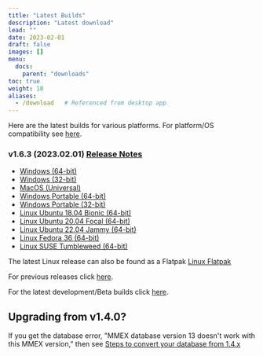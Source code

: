 ```yaml
---
title: "Latest Builds"
description: "Latest download"
lead: ""
date: 2023-02-01
draft: false
images: []
menu:
  docs:
    parent: "downloads"
toc: true
weight: 10
aliases:
  - /download   # Referenced from desktop app
---
```


Here are the latest builds for various platforms.  For platform/OS compatibility see [here](../compatibility).

### v1.6.3 (2023.02.01) [Release Notes](https://github.com/moneymanagerex/moneymanagerex/releases/tag/v1.6.3)

- [Windows (64-bit)](https://github.com/moneymanagerex/moneymanagerex/releases/download/v1.6.3/mmex-1.6.3-win64.exe)
- [Windows (32-bit)](https://github.com/moneymanagerex/moneymanagerex/releases/download/v1.6.3/mmex-1.6.3-win32.exe)
- [MacOS (Universal)](https://github.com/moneymanagerex/moneymanagerex/releases/download/v1.6.3/mmex-1.6.3-Darwin.dmg)
- [Windows Portable (64-bit)](https://github.com/moneymanagerex/moneymanagerex/releases/download/v1.6.3/mmex-1.6.3-win64-portable.zip)
- [Windows Portable (32-bit)](https://github.com/moneymanagerex/moneymanagerex/releases/download/v1.6.3/mmex-1.6.3-win32-portable.zip)
- [Linux Ubuntu 18.04 Bionic (64-bit)](https://github.com/moneymanagerex/moneymanagerex/releases/download/v1.6.3/mmex_1.6.3-Ubuntu.18.04.bionic_amd64.deb)
- [Linux Ubuntu 20.04 Focal (64-bit)](https://github.com/moneymanagerex/moneymanagerex/releases/download/v1.6.3/mmex_1.6.3-Ubuntu.20.04.focal_amd64.deb)
- [Linux Ubuntu 22.04 Jammy (64-bit)](https://github.com/moneymanagerex/moneymanagerex/releases/download/v1.6.3/mmex_1.6.3-Ubuntu.22.04.jammy_amd64.deb)
- [Linux Fedora 36 (64-bit)](https://github.com/moneymanagerex/moneymanagerex/releases/download/v1.6.3/mmex-1.6.3-Fedora.36.ThirtySix.fc36.x86_64.rpm)
- [Linux SUSE Tumbleweed (64-bit)](https://github.com/moneymanagerex/moneymanagerex/releases/download/v1.6.3/mmex-1.6.3-openSUSE.Tumbleweed.x86_64.rpm)

The latest Linux release can also be found as a Flatpak [Linux Flatpak](https://flathub.org/apps/org.moneymanagerex.MMEX)

For previous releases click [here](../older).

For the latest development/Beta builds click [here](../development).

## Upgrading from v1.4.0?

If you get the database error, "MMEX database version 13 doesn't work with this MMEX version," 
then see [Steps to convert your database from 1.4.x](https://github.com/moneymanagerex/moneymanagerex/issues/2353)
